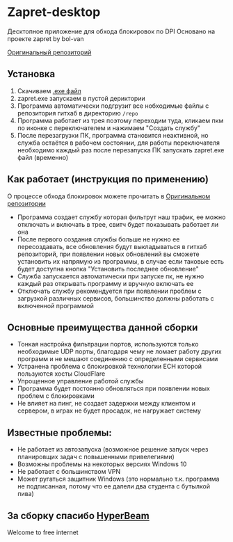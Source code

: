 ﻿# Zapret-desktop


Десктопное приложение для обхода блокировок по DPI 
Основано на проекте zapret by bol-van

[Оригинальный репозиторий](https://github.com/bol-van/zapret)

## Установка

1. Скачиваем [.exe файл](https://github.com/icastingspells/zapret-desktop/releases/download/executable/zapret.exe)
2. zapret.exe запускаем в пустой дериктории
3. Программа автоматически подгрузит все нобходимые файлы с репозитория гитхаб в директорию ```/repo```
4. Программа работает из трея поэтому переходим туда, кликаем пкм по иконке с переключателем и нажимаем "Создать службу"
5. После перезагрузки ПК, программа становится неактивной, но служба остаётся в рабочем состоянии, для работы переключателя необходимо каждый раз после перезапуска ПК запускать zapret.exe файл (временно)


## Как работает (инструкция по применению)

О процессе обхода блокировок можете прочитать в [Оригинальном репозитории](https://github.com/bol-van/zapret)

- Программа создает службу которая фильтрут наш трафик, ее можно отключать и включать в трее, свитч будет показывать работает ли она
- После первого создания службы больше не нужно ее пересоздавать, все обновления будут выкладываться в гитхаб репозиторий, при появлении новых обновлений вы сможете установить их напрямую из программы, в случае если таковые есть будет доступна кнопка "Установить последнее обновление" 
- Служба запускается автоматически при запуске пк, не нужно каждый раз открывать программу и вручную включать ее
- Отключать службу рекомендуется при появлении проблем с загрузкой различных сервисов, большинство должны работать с включенной программой


## Основные преимущества данной сборки
- Тонкая настройка фильтрации портов, используются только необходимые UDP порты, благодаря чему не ломает работу других программ и не мешают соединению с определенными сервисами
- Устранена проблема с блокировкой технологии ECH которой пользуются хосты CloudFlare
- Упрощенное управление работой службы
- Программа будет постоянно обновляться при появлении новых проблем с блокировками
- Не влияет на пинг, не создает задержки между клиентом и сервером, в играх не будет просадок, не нагружает систему

## Известные проблемы:
- Не работает из автозапуска (возможное решение запуск через планировщих задач с повышенными привелегиями)
- Возможны проблемы на некоторых версиях Windows 10
- Не работает с большинством VPN
- Может ругаться защитник Windows (это нормально т.к. программа не подписанная, потому что ее далели два студента с бутылкой пива)

## За сборку спасибо [HyperBeam](https://t.me/hyperbeamm)

Welcome to free internet
